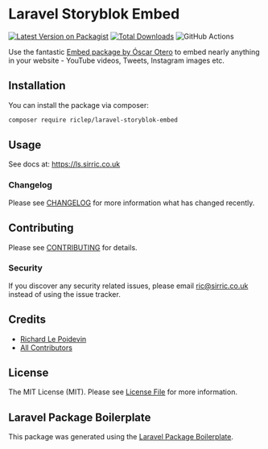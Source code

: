 # Laravel Storyblok Embed

[![Latest Version on Packagist](https://img.shields.io/packagist/v/riclep/laravel-storyblok-embed.svg?style=flat-square)](https://packagist.org/packages/riclep/laravel-storyblok-embed)
[![Total Downloads](https://img.shields.io/packagist/dt/riclep/laravel-storyblok-embed.svg?style=flat-square)](https://packagist.org/packages/riclep/laravel-storyblok-embed)
![GitHub Actions](https://github.com/riclep/laravel-storyblok-embed/actions/workflows/main.yml/badge.svg)

Use the fantastic [Embed package by Óscar Otero](https://github.com/oscarotero/Embed) to embed nearly anything in your website - YouTube videos, Tweets, Instagram images etc.

## Installation

You can install the package via composer:

```bash
composer require riclep/laravel-storyblok-embed
```

## Usage

See docs at: https://ls.sirric.co.uk

### Changelog

Please see [CHANGELOG](CHANGELOG.md) for more information what has changed recently.

## Contributing

Please see [CONTRIBUTING](CONTRIBUTING.md) for details.

### Security

If you discover any security related issues, please email ric@sirric.co.uk instead of using the issue tracker.

## Credits

-   [Richard Le Poidevin](https://github.com/riclep)
-   [All Contributors](../../contributors)

## License

The MIT License (MIT). Please see [License File](LICENSE.md) for more information.

## Laravel Package Boilerplate

This package was generated using the [Laravel Package Boilerplate](https://laravelpackageboilerplate.com).